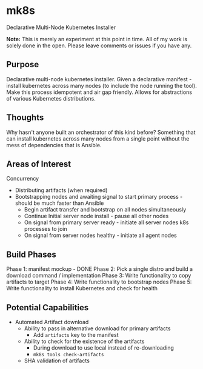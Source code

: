 # mk8s
Declarative Multi-Node Kubernetes Installer

**Note:** This is merely an experiment at this point in time. All of my work is solely done in the open. Please leave comments or issues if you have any. 

## Purpose
Declarative multi-node kubernetes installer. Given a declarative manifest - install kubernetes across many nodes (to include the node running the tool). Make this process idempotent and air gap friendly. Allows for abstractions of various Kubernetes distributions. 

## Thoughts
Why hasn't anyone built an orchestrator of this kind before? Something that can install kubernetes across many nodes from a single point without the mess of dependencies that is Ansible. 

## Areas of Interest

Concurrency
- Distributing artifacts (when required)
- Bootstrapping nodes and awaiting signal to start primary process - should be much faster than Ansible
  - Begin artifact transfer and bootstrap on all nodes simultaneously
  - Continue Initial server node install - pause all other nodes
  - On signal from primary server ready - initiate all server nodes k8s processes to join
  - On signal from server nodes healthy - initiate all agent nodes 

## Build Phases

Phase 1: manifest mockup - DONE
Phase 2: Pick a single distro and build a download command / implementation
Phase 3: Write functionality to copy artifacts to target
Phase 4: Write functionality to bootstrap nodes
Phase 5: Write functionality to install Kubernetes and check for health

## Potential Capabilities
- Automated Artifact download
  - Ability to pass in alternative download for primary artifacts
    - Add `artifacts` key to the manifest
  - Ability to check for the existence of the artifacts
    - During download to use local instead of re-downloading
    - `mk8s tools check-artifacts`
  - SHA validation of artifacts
